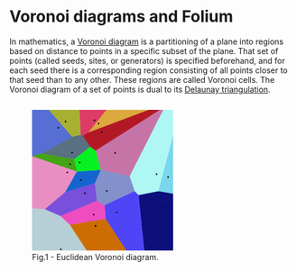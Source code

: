 # Voronoi diagrams and Folium

In mathematics, a [Voronoi diagram](https://en.wikipedia.org/wiki/Voronoi_diagram) is a partitioning of a plane into regions based on distance to points in a specific subset of the plane. That set of points (called seeds, sites, or generators) is specified beforehand, and for each seed there is a corresponding region consisting of all points closer to that seed than to any other. These regions are called Voronoi cells. The Voronoi diagram of a set of points is dual to its [Delaunay triangulation](https://en.wikipedia.org/wiki/Delaunay_triangulation).

<!DOCTYPE html>
<html>
  <head>
    <style>
      .img-with-text {
        text-align: justify;
        width: [width of img];
      }
      .img-with-text img {
        display: block;
        margin: 0 auto;
}
    </style>
  </head>
  <body>
    <figure style="float:left;">
        <img src="/imgs/Voronoi_diagram.png" alt="Trulli" width="250" height="250">
        <figcaption>Fig.1 - Euclidean Voronoi diagram.</figcaption>
    </figure>
  </body>
</html>
